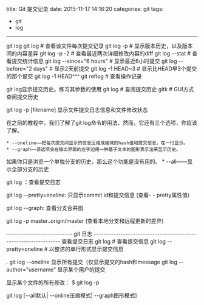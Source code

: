 title: Git 提交记录
date: 2015-11-17 14:16:20
categories: git
tags:
  - git
  - log
---


git log git log <file> # 查看该文件每次提交记录 
git log -p <file> # 显示版本历史，以及版本间的内容差异 
git log -p -2 # 查看最近两次详细修改内容的diff 
git log --stat # 查看提交统计信息 
git log --since="6 hours" # 显示最近6小时提交 
git log --before="2 days" # 显示2天前提交 
git log -1 HEAD~3 # 显示比HEAD早3个提交的那个提交 
git log -1 HEAD^^^ git reflog # 查看操作记录


git log显示提交历史。练习其参数的使用
git log # 查阅提交历史 gitk # GUI方式查阅提交历史


git  log -p [filename] 显示文件提交日志信息和文件修改状态

在之前的教程中，我们了解了git log命令的用法，然而，它还有三个选项，你应该了解。

	* --oneline——把每次提交间显示的信息压缩成缩减的hash值和提交信息，在一行显示。
	* --graph——该选项会在输出界面的左手边用一种基于文本的图形表示法来显示历史。
如果你只是浏览一个单独分支的历史，那么这个功能是没有用的。
	* --all——显示全部分支的历史



 git log ：查看提交日志

  git log --pretty=oneline: 只显示commit id和提交信息 (查看- - pretty属性值)

git log --graph: 查看分支合并图

git log -p master..origin/master     (查看本地分支和远程更新的差异)


---------------------------   git 日志  ----------------------------------------------------------------
查看提交日志
git log  # 查看提交信息 
git log  --pretty=oneline  # 以整洁的单行形式显示提交信息



. git log --oneline     显示所有提交（仅显示提交的hash和message
  git log --author="username"   显示某个用户的提交

显示某个文件的所有修改：
$ git log -p <file>



git log [--all默认| --online压缩模式| --graph图形模式]



